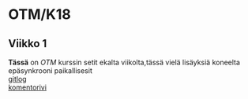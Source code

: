 # OTM/K18
## Viikko 1
**Tässä** on *OTM* kurssin setit ekalta viikolta,tässä vielä lisäyksiä koneelta  
epäsynkrooni paikallisesit    
[gitlog](https://github.com/jjjjm/otm-harjoitustyo/blob/master/laskarit/viikko1/gitlog.txt)  
[komentorivi](https://github.com/jjjjm/otm-harjoitustyo/blob/master/laskarit/viikko1/komentorivi.txt)
